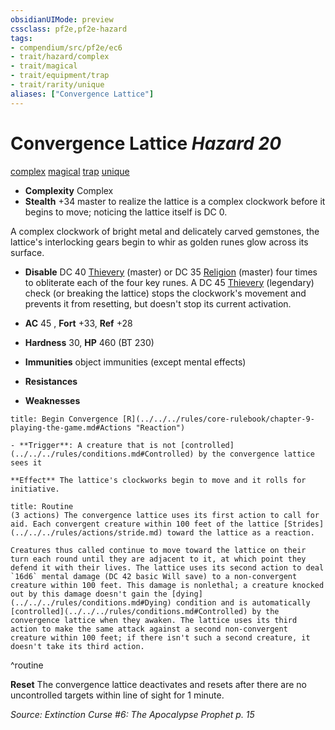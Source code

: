 ```yaml
---
obsidianUIMode: preview
cssclass: pf2e,pf2e-hazard
tags:
- compendium/src/pf2e/ec6
- trait/hazard/complex
- trait/magical
- trait/equipment/trap
- trait/rarity/unique
aliases: ["Convergence Lattice"]
---
```

# Convergence Lattice *Hazard 20*  
[complex](complex.md)  [magical](magical.md)  [trap](trap.md)  [unique](unique.md)  

- **Complexity** Complex
- **Stealth** +34 master to realize the lattice is a complex clockwork before it begins to move; noticing the lattice itself is DC 0.  

A complex clockwork of bright metal and delicately carved gemstones, the lattice's interlocking gears begin to whir as golden runes glow across its surface.

- **Disable** DC 40 [Thievery](../../skills.md#Thievery) (master) or DC 35 [Religion](../../skills.md#Religion) (master) four times to obliterate each of the four key runes. A DC 45 [Thievery](../../skills.md#Thievery) (legendary) check (or breaking the lattice) stops the clockwork's movement and prevents it from resetting, but doesn't stop its current activation.  

- **AC** 45 , **Fort** +33, **Ref** +28
- **Hardness** 30, **HP** 460 (BT 230)
- **Immunities** object immunities (except mental effects)
- **Resistances** 
- **Weaknesses** 
     
```ad-embed-ability
title: Begin Convergence [R](../../../rules/core-rulebook/chapter-9-playing-the-game.md#Actions "Reaction")

- **Trigger**: A creature that is not [controlled](../../../rules/conditions.md#Controlled) by the convergence lattice sees it

**Effect** The lattice's clockworks begin to move and it rolls for initiative.
```

```ad-pf2-summary
title: Routine
(3 actions) The convergence lattice uses its first action to call for aid. Each convergent creature within 100 feet of the lattice [Strides](../../../rules/actions/stride.md) toward the lattice as a reaction.

Creatures thus called continue to move toward the lattice on their turn each round until they are adjacent to it, at which point they defend it with their lives. The lattice uses its second action to deal `16d6` mental damage (DC 42 basic Will save) to a non-convergent creature within 100 feet. This damage is nonlethal; a creature knocked out by this damage doesn't gain the [dying](../../../rules/conditions.md#Dying) condition and is automatically [controlled](../../../rules/conditions.md#Controlled) by the convergence lattice when they awaken. The lattice uses its third action to make the same attack against a second non-convergent creature within 100 feet; if there isn't such a second creature, it doesn't take its third action.
```
^routine

**Reset** The convergence lattice deactivates and resets after there are no uncontrolled targets within line of sight for 1 minute.  

*Source: Extinction Curse #6: The Apocalypse Prophet p. 15*
